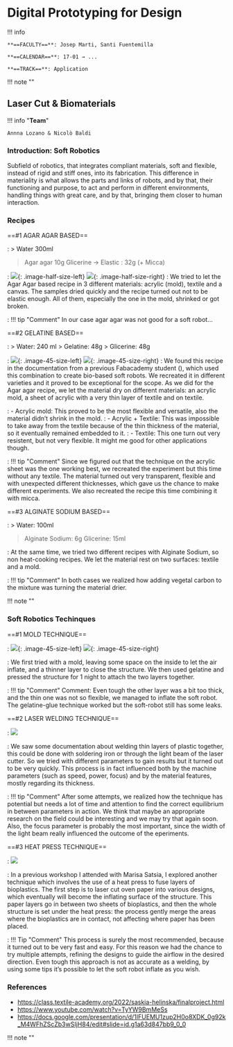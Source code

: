 # Digital Prototyping for Design 

!!! info 
    
    **==FACULTY==**: Josep Marti, Santi Fuentemilla    

    **==CALENDAR==**: 17-01 → ...

    **==TRACK==**: Application

<div style="clear:both;"></div>

!!! note ""


## **Laser Cut & Biomaterials**

!!! info "**Team**"

    Annna Lozano & Nicolò Baldi

### Introduction: Soft Robotics
Subfield of robotics, that integrates compliant materials, soft and flexible, instead of rigid and stiff ones, into its fabrication. This difference in materiality is what allows the parts and links of robots, and by that, their functioning and purpose, to act and perform in different environments, handling things with great care, and by that, bringing them closer to human interaction.

### **Recipes**

==#1 AGAR AGAR BASED==

: > Water 300ml
  > Agar agar 10g
  > Glicerine → Elastic : 32g
  > (+ Micca) 

: ![](../images/DP03.JPG){: .image-half-size-left} ![](../images/DP04.JPG){: .image-half-size-right} 
: We tried to let the Agar Agar based recipe in 3 different materials: acrylic (mold), textile and a canvas.
The samples dried quickly and the recipe turned out not to be elastic enough. 
All of them, especially the one in the mold, shrinked  or got broken.

: !!! tip "Comment"
        In our case agar agar was not good for a soft robot...


==#2 GELATINE BASED==

:   > Water: 240 ml 
    > Gelatine: 48g
    > Glicerine: 48g 

: ![](../images/DP01.JPG){: .image-45-size-left} ![](../images/DP02.JPG){: .image-45-size-right} 
: We found this recipe in the documentation from a previous Fabacademy student (), which used this combination to create bio-based soft robots. 
We recreated it in different varieties and it proved to be exceptional for the scope.
As we did for the Agar agar recipe, we let the material dry on different materials: an acrylic mold, a sheet of acrylic with a very thin layer of textile and on textile.

: - Acrylic mold: This proved to be the most flexible and versatile, also the material didn’t shrink in the mold.
: - Acrylic + Textile: This was impossible to take away from the textile because of the thin thickness of the material, so it eventually remained embedded to it.
: - Textile: This one turn out very resistent, but not very flexible. It might me good for other applications though.

: !!! tip "Comment"
        Since we figured out that the technique on the acrylic sheet was the one working best, we recreated the experiment but this time without any textile. 
        The material turned out very transparent, flexible and with unexpected different thicknesses, which gave us the chance to make different experiments. We also recreated the recipe this time combining it with micca.

==#3 ALGINATE SODIUM BASED==

: > Water: 100ml 
  > Alginate Sodium: 6g
  > Glicerine: 15ml

: At the same time, we tried two different recipes with Alginate Sodium, so non heat-cooking recipes.
We let the material rest on two surfaces: textile and a mold.
    
: !!! tip "Comment"
        In both cases we realized how adding vegetal carbon to the mixture was turning the material drier.

!!! note ""

### **Soft Robotics Techinques**

==#1 MOLD TECHNIQUE==

: ![](../images/DP05.GIF){: .image-45-size-left} ![](../images/DP06.GIF){: .image-45-size-right} 

: We first tried with a mold, leaving some space on the inside to let the air inflate, and a thinner layer to close the structure. We then used gelatine and pressed the structure for 1 night to attach the two layers together.

: !!! tip "Comment"
        Comment: Even tough the other layer was a bit too thick, and the thin one was not so flexible, we managed to inflate the soft robot. The gelatine-glue technique worked but the soft-robot still has some leaks.

==#2 LASER WELDING TECHNIQUE==

: ![](../images/DP08.jpg)

: We saw some documentation about welding thin layers of plastic together, this could be done with soldering iron or through the light beam of the laser cutter. So we tried with different parameters to gain results but it turned out to be very quickly. This process is in fact influenced both by the machine parameters (such as speed, power, focus) and by the material features, mostly regarding its thickness. 

: !!! tip "Comment"
        After some attempts, we realized how the technique has potential but needs a lot of time and attention to find the correct equilibrium in between parameters in action. We think that maybe an appropriate research on the field could be interesting and we may try that again soon.
        Also, the focus parameter is probably the most important, since the width of the light beam really influenced the outcome of the eperiments.

==#3 HEAT PRESS TECHNIQUE==

: ![](../images/DP07.jpg)

: In a previous workshop I attended with Marisa Satsia, I explored another technique which involves the use of a heat press to fuse layers of bioplastics. The first step is to laser cut oven paper into various designs, which eventually will become the inflating surface of the structure. This paper layers go in between two sheets of bioplastics, and then the whole structure is set under the heat press: the process gently merge the areas where the bioplastics are in contact, not affecting where paper has been placed. 

: !!! Tip "Comment"
        This process is surely the most recommended, because it turned out to be very fast and easy. For this reason we had the chance to try multiple attempts, refining the designs to guide the airflow in the desired direction.
        Even tough this approach is not as accurate as a welding, by using some tips it’s possible to let the soft robot inflate as you wish.   

### **References**
- https://class.textile-academy.org/2022/saskia-helinska/finalproject.html
- https://www.youtube.com/watch?v=TyYW9BmMeSs
- https://docs.google.com/presentation/d/1IFUEMU1zup2H0o8XDK_0g92k_M4WFhZScZb3wSIjH84/edit#slide=id.g1a63d847bb9_0_0

!!! note ""
